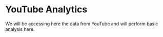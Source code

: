 # YouTube Analytics
We will be accessing here the data from YouTube and will perform basic analysis here.
